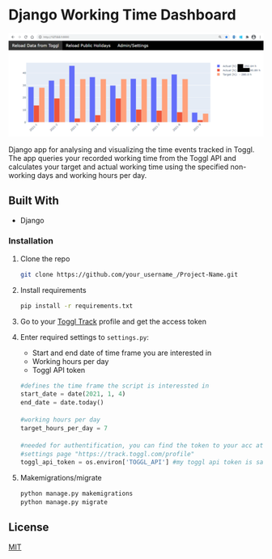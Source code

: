 # Django Working Time Dashboard

<img src="./img/dashboard.png" width="800">

Django app for analysing and visualizing the time events tracked in Toggl. The app queries your recorded working time from the Toggl API and calculates your target and actual working time using the specified non-working days and working hours per day.

## Built With

* Django 

### Installation

1. Clone the repo 
      ```sh
      git clone https://github.com/your_username_/Project-Name.git
      ```
2. Install requirements
     ```sh
     pip install -r requirements.txt
     ```
3. Go to your [Toggl Track](https://toggl.com/) profile and get the access token
4. Enter required settings to `settings.py`:
      * Start and end date of time frame you are interested in
      * Working hours per day
      * Toggl API token

      ```python
      #defines the time frame the script is interessted in
      start_date = date(2021, 1, 4)
      end_date = date.today()

      #working hours per day
      target_hours_per_day = 7

      #needed for authentification, you can find the token to your acc at the the end of the profile
      #settings page "https://track.toggl.com/profile"
      toggl_api_token = os.environ['TOGGL_API'] #my toggl api token is saved as environmental variable

      ```
5. Makemigrations/migrate
      ```sh
      python manage.py makemigrations
      python manage.py migrate
      ```

## License
[MIT](https://choosealicense.com/licenses/mit/)

